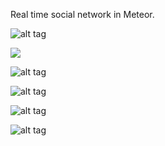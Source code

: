 Real time social network in Meteor.

![alt tag](https://s29.postimg.org/y9ff4cq5v/image08.png)

<img src="https://s29.postimg.org/y9ff4cq5v/image08.png">

![alt tag](https://s29.postimg.org/3t9i684mr/image12.png)

![alt tag](https://s29.postimg.org/hbgeiigs3/image13.png)

![alt tag](https://s29.postimg.org/xnqg88v3n/image14.png)

![alt tag](https://s29.postimg.org/y1wdll4kz/image15.png)
